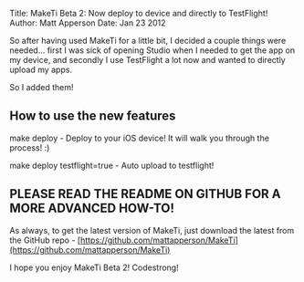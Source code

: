 Title: MakeTi Beta 2: Now deploy to device and directly to TestFlight!
Author: Matt Apperson
Date: Jan 23 2012

So after having used MakeTi for a little bit, I decided a couple things were needed... first I was sick of opening Studio when I needed to get the app on my device, and secondly I use TestFlight a lot now and wanted to directly upload my apps.

So I added them!

## How to use the new features

make deploy - Deploy to your iOS device! It will walk you through the process! :)

make deploy testflight=true - Auto upload to testflight!

## PLEASE READ THE README ON GITHUB FOR A MORE ADVANCED HOW-TO!

As always, to get the latest version of MakeTi, just download the latest from the GitHub repo - [https://github.com/mattapperson/MakeTi](https://github.com/mattapperson/MakeTi)

I hope you enjoy MakeTi Beta 2! Codestrong!